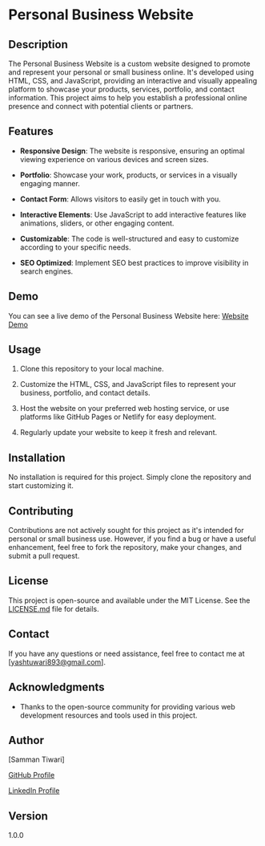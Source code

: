 #   

# Personal Business Website

## Description

The Personal Business Website is a custom website designed to promote and represent your personal or small business online. It's developed using HTML, CSS, and JavaScript, providing an interactive and visually appealing platform to showcase your products, services, portfolio, and contact information. This project aims to help you establish a professional online presence and connect with potential clients or partners.

## Features

- **Responsive Design**: The website is responsive, ensuring an optimal viewing experience on various devices and screen sizes.

- **Portfolio**: Showcase your work, products, or services in a visually engaging manner.

- **Contact Form**: Allows visitors to easily get in touch with you.

- **Interactive Elements**: Use JavaScript to add interactive features like animations, sliders, or other engaging content.

- **Customizable**: The code is well-structured and easy to customize according to your specific needs.

- **SEO Optimized**: Implement SEO best practices to improve visibility in search engines.

## Demo

You can see a live demo of the Personal Business Website here: [Website Demo](https://samman893.netlify.app/)

## Usage

1. Clone this repository to your local machine.

2. Customize the HTML, CSS, and JavaScript files to represent your business, portfolio, and contact details.

3. Host the website on your preferred web hosting service, or use platforms like GitHub Pages or Netlify for easy deployment.

4. Regularly update your website to keep it fresh and relevant.

## Installation

No installation is required for this project. Simply clone the repository and start customizing it.

## Contributing

Contributions are not actively sought for this project as it's intended for personal or small business use. However, if you find a bug or have a useful enhancement, feel free to fork the repository, make your changes, and submit a pull request.

## License

This project is open-source and available under the MIT License. See the [LICENSE.md](LICENSE.md) file for details.

## Contact

If you have any questions or need assistance, feel free to contact me at [yashtuwari893@gmail.com].

## Acknowledgments

- Thanks to the open-source community for providing various web development resources and tools used in this project.

## Author

[Samman Tiwari]

[GitHub Profile](https://github.com/Yashtiwari893)

[LinkedIn Profile](https://www.linkedin.com/public-profile/settings?trk=d_flagship3_profile_self_view_public_profile)

## Version

1.0.0
